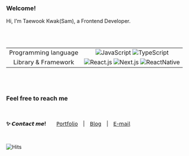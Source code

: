 

### Welcome!

Hi, I’m Taewook Kwak(Sam), a Frontend Developer.

 <br/>
<br/>

 <table>
    <tbody>
      <tr align="center">
        <td>𝖯𝗋𝗈𝗀𝗋𝖺𝗆𝗆𝗂𝗇𝗀 𝗅𝖺𝗇𝗀𝗎𝖺𝗀𝖾</td>
        <td>
          <img src="https://img.shields.io/badge/JavaScript-DB9D22?style=for-the-badge&logo=JavaScript&logoColor=white" alt="JavaScript"> 
          <img src="https://img.shields.io/badge/TypeScript-2F74C0?style=for-the-badge&logo=TypeScript&logoColor=white" alt="TypeScript"> 
        </td>
      </tr>
      <tr align="center">
        <td>𝖫𝗂𝖻𝗋𝖺𝗋𝗒 & 𝖥𝗋𝖺𝗆𝖾𝗐𝗈𝗋𝗄</td>
        <td>
          <img src="https://img.shields.io/badge/React-00D1F7?style=for-the-badge&logo=React&logoColor=white" alt="React.js">
          <img src="https://img.shields.io/badge/Next-212121?style=for-the-badge&logo=Next.js&logoColor=white" alt="Next.js">
          <img src="https://img.shields.io/badge/ReactNative-00D1F7?style=for-the-badge&logo=React&logoColor=white" alt="ReactNative">
        </td>
      </tr>
    </tbody>
  </table>
  

<br/>
<br/>

### Feel free to reach me

  <br/>

  **✨ 𝘾𝙤𝙣𝙩𝙖𝙘𝙩 𝙢𝙚!**　　[𝖯𝗈𝗋𝗍𝖿𝗈𝗅𝗂𝗈](https://samtechblog.site/introduce)　|　[𝖡𝗅𝗈𝗀](https://samtechblog.site)　|　[𝖤-𝗆𝖺𝗂𝗅](rhkrxodnr@gmail.com)

  <br/>
  
  ![Hits](https://komarev.com/ghpvc/?username=TaewookKwak&&style=flat&color=lightgrey)

  <br/>
